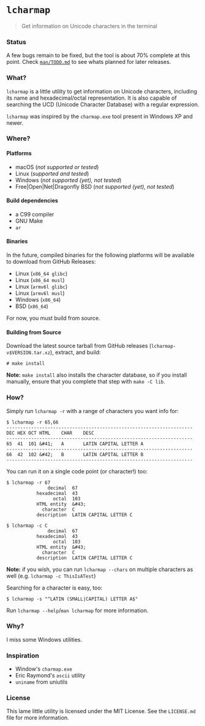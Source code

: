 # `lcharmap`

> Get information on Unicode characters in the terminal

### Status

A few bugs remain to be fixed, but the tool is about 70% complete at this
point. Check [`man/TODO.md`](man/TODO.md) to see whats planned for later
releases.

### What?

`lcharmap` is a little utility to get information on Unicode characters,
including its name and hexadecimal/octal representation. It is also capable
of searching the UCD (Unicode Character Database) with a regular
expression.

`lcharmap` was inspired by the `charmap.exe` tool present in Windows XP and
newer.

### Where?
#### Platforms
- macOS (*not supported or tested*)
- Linux (*supported and tested*)
- Windows (*not supported (yet), not tested*)
- Free|Open|Net|Dragonfly BSD (*not supported (yet), not tested*)

#### Build dependencies
- a C99 compiler
- GNU Make
- `ar` 

#### Binaries
In the future, compiled binaries for the following platforms will be
available to download from GitHub Releases:
- Linux (`x86_64 glibc`)
- Linux (`x86_64 musl`)
- Linux (`armv6l glibc`)
- Linux (`armv6l musl`)
- Windows (`x86_64`)
- BSD (`x86_64`)

For now, you must build from source.

#### Building from Source

Download the latest source tarball from GitHub releases
(`lcharmap-v$VERSION.tar.xz`), extract, and build:

```
# make install
```

**Note:** `make install` also installs the character database, so if you
install manually, ensure that you complete that step with `make -C lib`.

### How?

Simply run `lcharmap -r` with a range of characters you want info for:
```
$ lcharmap -r 65,66
--------------------------------------------------------------------
DEC	HEX	OCT	HTML	CHAR    DESC
--------------------------------------------------------------------
65	41	101	&#41;	A       LATIN CAPITAL LETTER A
--------------------------------------------------------------------
66	42	102	&#42;	B       LATIN CAPITAL LETTER B
--------------------------------------------------------------------
```
You can run it on a single code point (or character!) too:
```
$ lcharmap -r 67
               decimal  67
           hexadecimal  43
                 octal  103
           HTML entity  &#43;
             character  C
           description  LATIN CAPITAL LETTER C

$ lcharmap -c C
               decimal  67
           hexadecimal  43
                 octal  103
           HTML entity  &#43;
             character  C
           description  LATIN CAPITAL LETTER C
```

**Note:** if you wish, you can run `lcharmap --chars` on multiple characters as well (e.g. `lcharmap -c ThisIsATest`)

Searching for a character is easy, too:
```
$ lcharmap -s "^LATIN (SMALL|CAPITAL) LETTER A$"
```

Run `lcharmap --help`/`man lcharmap` for more information.

### Why?
I miss some Windows utilities.

### Inspiration

- Window's `charmap.exe`
- Eric Raymond's `ascii` utility
- `uniname` from uniutils

### License

This lame little utility is licensed under the MIT License. See
the `LICENSE.md` file for more information.
